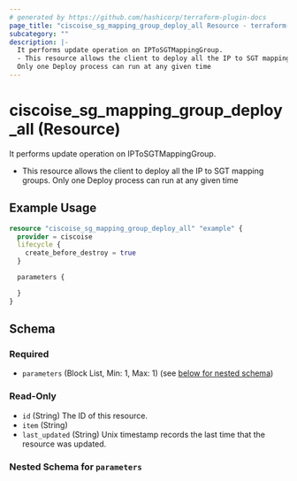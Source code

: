 ```yaml
---
# generated by https://github.com/hashicorp/terraform-plugin-docs
page_title: "ciscoise_sg_mapping_group_deploy_all Resource - terraform-provider-ciscoise"
subcategory: ""
description: |-
  It performs update operation on IPToSGTMappingGroup.
  - This resource allows the client to deploy all the IP to SGT mapping groups.
  Only one Deploy process can run at any given time
---
```


# ciscoise_sg_mapping_group_deploy_all (Resource)

It performs update operation on IPToSGTMappingGroup.
- This resource allows the client to deploy all the IP to SGT mapping groups.
Only one Deploy process can run at any given time

## Example Usage

```terraform
resource "ciscoise_sg_mapping_group_deploy_all" "example" {
  provider = ciscoise
  lifecycle {
    create_before_destroy = true
  }

  parameters {

  }
}
```

<!-- schema generated by tfplugindocs -->
## Schema

### Required

- `parameters` (Block List, Min: 1, Max: 1) (see [below for nested schema](#nestedblock--parameters))

### Read-Only

- `id` (String) The ID of this resource.
- `item` (String)
- `last_updated` (String) Unix timestamp records the last time that the resource was updated.

<a id="nestedblock--parameters"></a>
### Nested Schema for `parameters`


